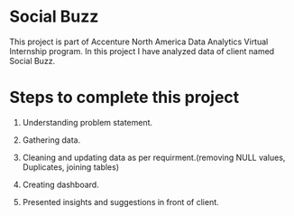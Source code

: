 # Social Buzz

This project is part of Accenture North America Data Analytics Virtual Internship program. 
In this project I have analyzed data of client named Social Buzz.

# Steps to complete this project

1. Understanding problem statement.

2. Gathering data.

3. Cleaning and updating data as per requirment.(removing NULL values, Duplicates, joining tables)

4. Creating dashboard.

5. Presented insights and suggestions in front of client.
